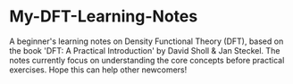 # My-DFT-Learning-Notes
A beginner's learning notes on Density Functional Theory (DFT), based on the book 'DFT: A Practical Introduction' by David Sholl &amp; Jan Steckel. The notes  currently focus on understanding the core concepts before practical exercises. Hope this can help other newcomers!
